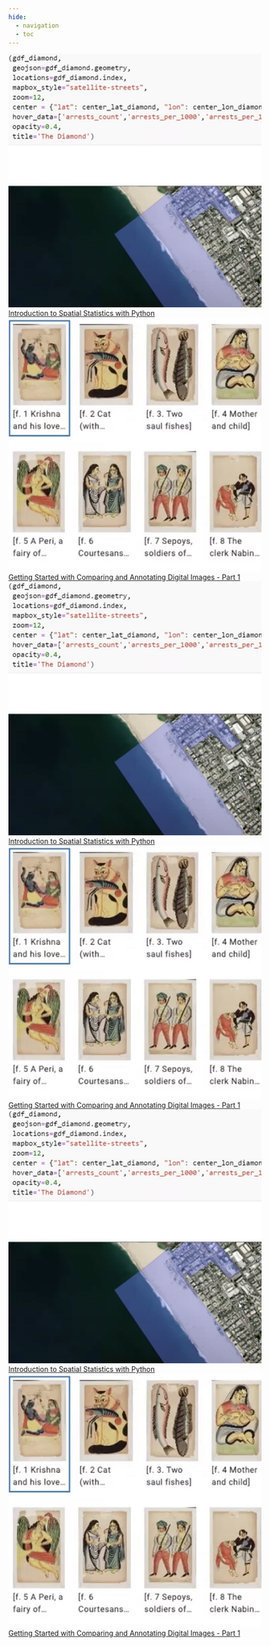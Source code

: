 ```yaml
---
hide:
  - navigation
  - toc
---
```


<div class="gallery">
	<div class="gallery-item">
		<a href="https://youtu.be/B_LHPRVEOvs?si=PMw3U5IyNh-3MtOU">
			<img src="images/python.jpg" alt="Introduction to Spatial Statistics with Python">
			<div class="caption">Introduction to Spatial Statistics with Python</div>
		</a>
	</div>
	<div class="gallery-item">
		<a href="https://youtu.be/cE04GhZ1pHs?si=BSt2pAxwsxPnNuaG">
			<img src="images/digital images.jpg" alt="Getting Started with Comparing and Annotating Digital Images - Part 1">
			<div class="caption">Getting Started with Comparing and Annotating Digital Images - Part 1</div>
		</a>
	</div>
	<div class="gallery-item">
		<a href="https://youtu.be/B_LHPRVEOvs?si=PMw3U5IyNh-3MtOU">
			<img src="images/python.jpg" alt="Introduction to Spatial Statistics with Python">
			<div class="caption">Introduction to Spatial Statistics with Python</div>
		</a>
	</div>
	<div class="gallery-item">
		<a href="https://youtu.be/cE04GhZ1pHs?si=BSt2pAxwsxPnNuaG">
			<img src="images/digital images.jpg" alt="Getting Started with Comparing and Annotating Digital Images - Part 1">
			<div class="caption">Getting Started with Comparing and Annotating Digital Images - Part 1</div>
		</a>
	</div>
	<div class="gallery-item">
		<a href="https://youtu.be/B_LHPRVEOvs?si=PMw3U5IyNh-3MtOU">
			<img src="images/python.jpg" alt="Introduction to Spatial Statistics with Python">
			<div class="caption">Introduction to Spatial Statistics with Python</div>
		</a>
	</div>
	<div class="gallery-item">
		<a href="https://youtu.be/cE04GhZ1pHs?si=BSt2pAxwsxPnNuaG">
			<img src="images/digital images.jpg" alt="Getting Started with Comparing and Annotating Digital Images - Part 1">
			<div class="caption">Getting Started with Comparing and Annotating Digital Images - Part 1</div>
		</a>
	</div>
	
</div> 